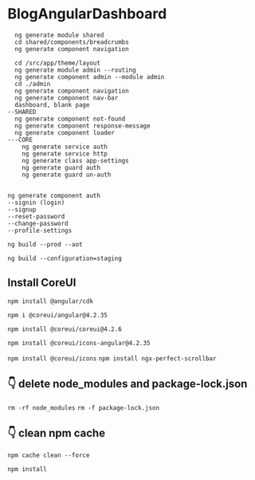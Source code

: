 # BlogAngularDashboard

```
  ng generate module shared
  cd shared/components/breadcrumbs
  ng generate component navigation

  cd /src/app/theme/layout
  ng generate module admin --routing
  ng generate component admin --module admin
  cd ./admin
  ng generate component navigation
  ng generate component nav-bar
  dashboard, blank page
--SHARED
  ng generate component not-found
  ng generate component response-message
  ng generate component loader
---CORE
    ng generate service auth
    ng generate service http
    ng generate class app-settings
    ng generate guard auth
    ng generate guard un-auth


ng generate component auth
--signin (login)
--signup
--reset-password
--change-password
--profile-settings
```
```ng build --prod --aot```

```ng build --configuration=staging```

## Install CoreUI
```npm install @angular/cdk```

```npm i @coreui/angular@4.2.35```

```npm install @coreui/coreui@4.2.6```

```npm install @coreui/icons-angular@4.2.35```

```npm install @coreui/icons```
```npm install ngx-perfect-scrollbar```

## 👇️ delete node_modules and package-lock.json
```rm -rf node_modules```
```rm -f package-lock.json```

## 👇️ clean npm cache
```npm cache clean --force```

```npm install```

